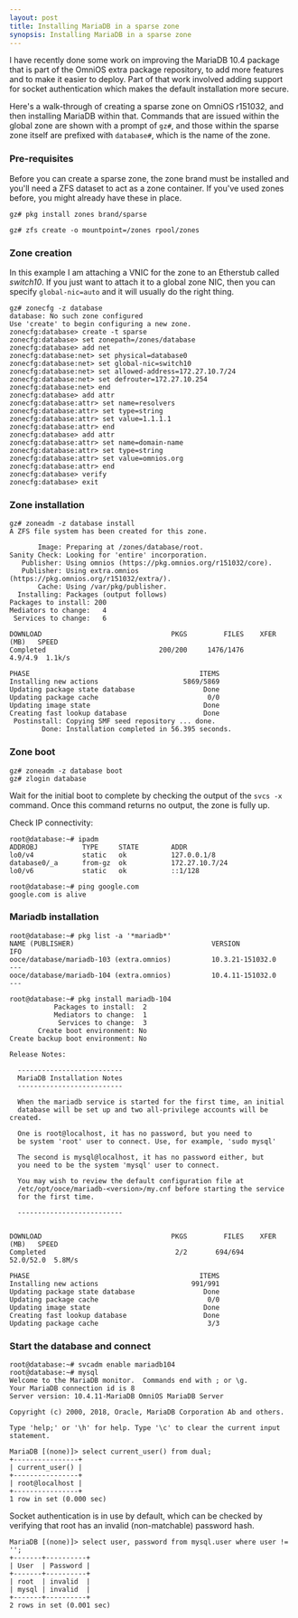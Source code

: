 ```yaml
---
layout: post
title: Installing MariaDB in a sparse zone
synopsis: Installing MariaDB in a sparse zone
---
```


I have recently done some work on improving the MariaDB 10.4 package that is
part of the OmniOS extra package repository, to add more features and to make
it easier to deploy. Part of that work involved adding support for socket
authentication which makes the default installation more secure.

Here's a walk-through of creating a sparse zone on OmniOS r151032, and then
installing MariaDB within that. Commands that are issued within the global
zone are shown with a prompt of `gz#`, and those within the sparse zone
itself are prefixed with `database#`, which is the name of the zone.

### Pre-requisites

Before you can create a sparse zone, the zone brand must be installed and
you'll need a ZFS dataset to act as a zone container. If you've used zones
before, you might already have these in place.

```
gz# pkg install zones brand/sparse
```

```
gz# zfs create -o mountpoint=/zones rpool/zones
```

### Zone creation

In this example I am attaching a VNIC for the zone to an Etherstub called
_switch10_. If you just want to attach it to a global zone NIC, then you
can specify `global-nic=auto` and it will usually do the right thing.

```
gz# zonecfg -z database
database: No such zone configured
Use 'create' to begin configuring a new zone.
zonecfg:database> create -t sparse
zonecfg:database> set zonepath=/zones/database
zonecfg:database> add net
zonecfg:database:net> set physical=database0
zonecfg:database:net> set global-nic=switch10
zonecfg:database:net> set allowed-address=172.27.10.7/24
zonecfg:database:net> set defrouter=172.27.10.254
zonecfg:database:net> end
zonecfg:database> add attr
zonecfg:database:attr> set name=resolvers
zonecfg:database:attr> set type=string
zonecfg:database:attr> set value=1.1.1.1
zonecfg:database:attr> end
zonecfg:database> add attr
zonecfg:database:attr> set name=domain-name
zonecfg:database:attr> set type=string
zonecfg:database:attr> set value=omnios.org
zonecfg:database:attr> end
zonecfg:database> verify
zonecfg:database> exit
```

### Zone installation

```
gz# zoneadm -z database install
A ZFS file system has been created for this zone.

       Image: Preparing at /zones/database/root.
Sanity Check: Looking for 'entire' incorporation.
   Publisher: Using omnios (https://pkg.omnios.org/r151032/core).
   Publisher: Using extra.omnios (https://pkg.omnios.org/r151032/extra/).
       Cache: Using /var/pkg/publisher.
  Installing: Packages (output follows)
Packages to install: 200
Mediators to change:   4
 Services to change:   6

DOWNLOAD                                PKGS         FILES    XFER (MB)   SPEED
Completed                            200/200     1476/1476      4.9/4.9  1.1k/s

PHASE                                          ITEMS
Installing new actions                     5869/5869
Updating package state database                 Done
Updating package cache                           0/0
Updating image state                            Done
Creating fast lookup database                   Done
 Postinstall: Copying SMF seed repository ... done.
        Done: Installation completed in 56.395 seconds.

```

### Zone boot

```
gz# zoneadm -z database boot
gz# zlogin database
```

Wait for the initial boot to complete by checking the output of the
`svcs -x` command. Once this command returns no output, the zone is fully up.

Check IP connectivity:

```
root@database:~# ipadm
ADDROBJ           TYPE     STATE        ADDR
lo0/v4            static   ok           127.0.0.1/8
database0/_a      from-gz  ok           172.27.10.7/24
lo0/v6            static   ok           ::1/128

root@database:~# ping google.com
google.com is alive
```

### Mariadb installation

```
root@database:~# pkg list -a '*mariadb*'
NAME (PUBLISHER)                                  VERSION                    IFO
ooce/database/mariadb-103 (extra.omnios)          10.3.21-151032.0           ---
ooce/database/mariadb-104 (extra.omnios)          10.4.11-151032.0           ---
```

```
root@database:~# pkg install mariadb-104
           Packages to install:  2
           Mediators to change:  1
            Services to change:  3
       Create boot environment: No
Create backup boot environment: No

Release Notes:

  --------------------------
  MariaDB Installation Notes
  --------------------------

  When the mariadb service is started for the first time, an initial
  database will be set up and two all-privilege accounts will be created.

  One is root@localhost, it has no password, but you need to
  be system 'root' user to connect. Use, for example, 'sudo mysql'

  The second is mysql@localhost, it has no password either, but
  you need to be the system 'mysql' user to connect.

  You may wish to review the default configuration file at
  /etc/opt/ooce/mariadb-<version>/my.cnf before starting the service
  for the first time.

  --------------------------


DOWNLOAD                                PKGS         FILES    XFER (MB)   SPEED
Completed                                2/2       694/694    52.0/52.0  5.8M/s

PHASE                                          ITEMS
Installing new actions                       991/991
Updating package state database                 Done
Updating package cache                           0/0
Updating image state                            Done
Creating fast lookup database                   Done
Updating package cache                           3/3
```

### Start the database and connect

```
root@database:~# svcadm enable mariadb104
root@database:~# mysql
Welcome to the MariaDB monitor.  Commands end with ; or \g.
Your MariaDB connection id is 8
Server version: 10.4.11-MariaDB OmniOS MariaDB Server

Copyright (c) 2000, 2018, Oracle, MariaDB Corporation Ab and others.

Type 'help;' or '\h' for help. Type '\c' to clear the current input statement.

MariaDB [(none)]> select current_user() from dual;
+----------------+
| current_user() |
+----------------+
| root@localhost |
+----------------+
1 row in set (0.000 sec)
```

Socket authentication is in use by default, which can be checked by verifying
that root has an invalid (non-matchable) password hash.

```
MariaDB [(none)]> select user, password from mysql.user where user != '';
+-------+----------+
| User  | Password |
+-------+----------+
| root  | invalid  |
| mysql | invalid  |
+-------+----------+
2 rows in set (0.001 sec)
```

